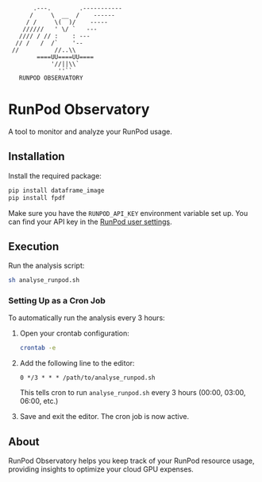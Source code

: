 ```
       .---.        .-----------
      /     \  __  /    ------
     / /     \(  )/    -----
    //////   ' \/ `   ---
   //// / // :    : ---
  // /   /  /`    '--
 //          //..\\
        ====UU====UU====
            '//||\\`
              ''``
   RUNPOD OBSERVATORY
```

# RunPod Observatory

A tool to monitor and analyze your RunPod usage.

## Installation

Install the required package:

```bash
pip install dataframe_image
pip install fpdf
```

Make sure you have the `RUNPOD_API_KEY` environment variable set up. You can find your API key in the [RunPod user settings](https://www.runpod.io/console/user/settings).

## Execution

Run the analysis script:

```bash
sh analyse_runpod.sh
```

### Setting Up as a Cron Job

To automatically run the analysis every 3 hours:

1. Open your crontab configuration:
   ```bash
   crontab -e
   ```

2. Add the following line to the editor:
   ```
   0 */3 * * * /path/to/analyse_runpod.sh
   ```
   This tells cron to run `analyse_runpod.sh` every 3 hours (00:00, 03:00, 06:00, etc.)

3. Save and exit the editor. The cron job is now active.

## About

RunPod Observatory helps you keep track of your RunPod resource usage, providing insights to optimize your cloud GPU expenses.
